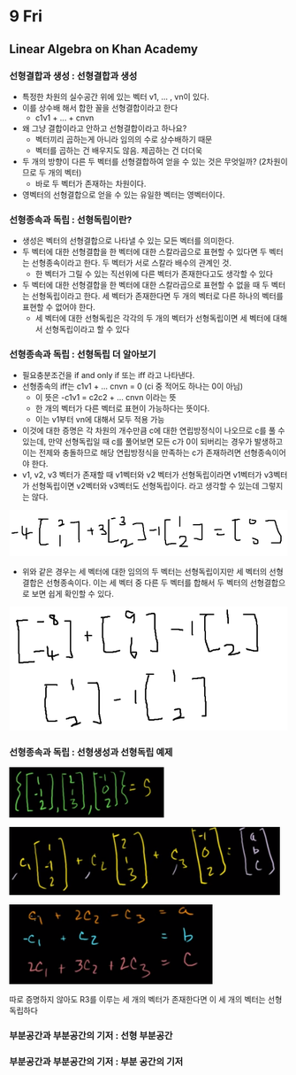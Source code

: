 # 9 Fri

## Linear Algebra on Khan Academy

### 선형결합과 생성 : 선형결합과 생성

* 특정한 차원의 실수공간 위에 있는 벡터 v1, ... , vn이 있다.
* 이를 상수배 해서 합한 꼴을 선형결합이라고 한다
  * c1v1 + ... + cnvn
* 왜 그냥 결합이라고 안하고 선형결합이라고 하나요?
  * 벡터끼리 곱하는게 아니라 임의의 수로 상수배하기 때문
  * 벡터를 곱하는 건 배우지도 않음. 제곱하는 건 더더욱
* 두 개의 방향이 다른 두 벡터를 선형결합하여 얻을 수 있는 것은 무엇일까? \(2차원이므로 두 개의 벡터\)
  * 바로 두 벡터가 존재하는 차원이다.
* 영벡터의 선형결합으로 얻을 수 있는 유일한 벡터는 영벡터이다.

### 선형종속과 독립 : 선형독립이란?

* 생성은 벡터의 선형결합으로 나타낼 수 있는 모든 벡터를 의미한다.
* 두 벡터에 대한 선형결합을 한 벡터에 대한 스칼라곱으로 표현할 수 있다면 두 벡터는 선형종속이라고 한다. 두 벡터가 서로 스칼라 배수의 관계인 것.
  * 한 벡터가 그릴 수 있는 직선위에 다른 벡터가 존재한다고도 생각할 수 있다
* 두 벡터에 대한 선형결합을 한 벡터에 대한 스칼라곱으로 표현할 수 없을 때 두 벡터는 선형독립이라고 한다. 세 벡터가 존재한다면 두 개의 벡터로 다른 하나의 벡터를 표현할 수 없어야 한다.
  * 세 벡터에 대한 선형독립은 각각의 두 개의 벡터가 선형독립이면 세 벡터에 대해서 선형독립이라고 할 수 있다

### 선형종속과 독립 : 선형독립 더 알아보기

* 필요충분조건을 if and only if 또는 iff 라고 나타낸다.
* 선형종속의 iff는 c1v1 + ... cnvn = 0 \(ci 중 적어도 하나는 0이 아님\)
  * 이 뜻은 -c1v1 = c2c2 + ... cnvn 이라는 뜻
  * 한 개의 벡터가 다른 벡터로 표현이 가능하다는 뜻이다.
  * 이는 v1부터 vn에 대해서 모두 적용 가능
* 이것에 대한 증명은 각 차원의 개수만큼 c에 대한 연립방정식이 나오므로 c를 풀 수 있는데, 만약 선형독립일 때 c를 풀어보면 모든 c가 0이 되버리는 경우가 발생하고 이는 전제와 충돌하므로 해당 연립방정식을 만족하는 c가 존재하려면 선형종속이어야 한다.
* v1, v2, v3 벡터가 존재할 때 v1벡터와 v2 벡터가 선형독립이라면 v1벡터가 v3벡터가 선형독립이면 v2벡터와 v3벡터도 선형독립이다. 라고 생각할 수 있는데 그렇지는 않다.

![](../../.gitbook/assets/image%20%28377%29.png)

* 위와 같은 경우는 세 벡터에 대한 임의의 두 벡터는 선형독립이지만 세 벡터의 선형결합은 선형종속이다. 이는 세 벡터 중 다른 두 벡터를 합해서 두 벡터의 선형결합으로 보면 쉽게 확인할 수 있다. 

![](../../.gitbook/assets/image%20%28381%29.png)

### 선형종속과 독립 : 선형생성과 선형독립 예제

![](../../.gitbook/assets/image%20%28380%29.png)

![](../../.gitbook/assets/image%20%28379%29.png)

![](../../.gitbook/assets/image%20%28378%29.png)

따로 증명하지 않아도 R3를 이루는 세 개의 벡터가 존재한다면 이 세 개의 벡터는 선형독립하다

### 부분공간과 부분공간의 기저 : 선형 부분공간



### 부분공간과 부분공간의 기저 : 부분 공간의 기저


